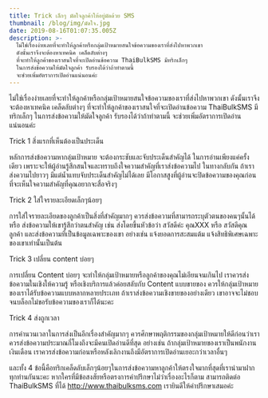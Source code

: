 ```yaml
---
title: Trick เล็กๆ มัดใจลูกค้าให้อยู่มัดด้วย SMS
thumbnail: /blog/img/มัดใจ.jpg
date: 2019-08-16T01:07:35.005Z
description: >-
  ไม่ใช่เรื่องง่ายเลยที่จะทำให้ลูกค้าหรือกลุ่มเป้าหมายสนใจข้อความของเราที่ส่งไปหาพวกเขา
  ดังนั้นเราจึงจะต้องหาเทคนิค เคล็ดลับต่างๆ
  ที่จะทำให้ลูกค้าของเราสนใจที่จะเปิดอ่านข้อความ ThaiBulkSMS มีทริกเล็กๆ
  ในการส่งข้อความให้มัดใจลูกค้า รับรองได้ว่าถ้าทำตามนี้
  จะช่วยเพิ่มอัตราการเปิดอ่านแน่นอนค่ะ
---
```

ไม่ใช่เรื่องง่ายเลยที่จะทำให้ลูกค้าหรือกลุ่มเป้าหมายสนใจข้อความของเราที่ส่งไปหาพวกเขา ดังนั้นเราจึงจะต้องหาเทคนิค เคล็ดลับต่างๆ ที่จะทำให้ลูกค้าของเราสนใจที่จะเปิดอ่านข้อความ ThaiBulkSMS มีทริกเล็กๆ ในการส่งข้อความให้มัดใจลูกค้า รับรองได้ว่าถ้าทำตามนี้ จะช่วยเพิ่มอัตราการเปิดอ่านแน่นอนค่ะ





Trick 1 สิ่งแรกที่เห็นต้องเป็นประเด็น 

หลักการส่งข้อความหากลุ่มเป้าหมาย จะต้องกระชับและจับประเด็นสำคัญได้ ในการอ่านเพียงแค่ครั้งเดียว เพราะจะให้ผู้อ่านรู้สึกสนใจและทราบถึงใจความสำคัญที่เราส่งข้อความไป ในทางกลับกัน ถ้าเราส่งความไปยาวๆ มีแต่น้ำแทบจับประเด็นสำคัญไม่ได้เลย มีโอกาสสูงที่ผู้อ่านจะปิดข้อความของคุณก่อน ที่จะเห็นใจความสำคัญที่คุณอยากจะสื่อจริงๆ

  

Trick 2 ใส่ใจรายละเอียดเล็กๆน้อยๆ 

การใส่ใจรายละเอียดของลูกค้าเป็นสิ่งที่สำคัญมากๆ ควรส่งข้อความที่สามารถระบุตัวตนของคนๆนั้นได้ หรือ ส่งข้อความให้เขารู้สึกว่าตนสำคัญ เช่น ส่งโดยขึ้นหัวข้อว่า สวัสดีค่ะ คุณXXX หรือ สวัสดีคุณลูกค้า และส่งข้อความที่เป็นข้อมูลเฉพาะของเขา อย่างเช่น แจ้งยอดการสะสมแต้ม แจ้งสิทธิพิเศษเฉพาะของเขาเท่านั้นเป็นต้น 



Trick 3 เปลี่ยน content บ่อยๆ  

การเปลี่ยน Content บ่อยๆ จะทำให้กลุ่มเป้าหมายหรือลูกค้าของคุณไม่เอียนจนเกินไป เราควรส่งข้อความในเชิงให้ความรู้ หรือเชิงบริการแล้วค่อยสลับกับ Content แบบขายของ ควรให้กลุ่มเป้าหมายของเราได้รับข้อความแบบหลากหลายประเภท ถ้าเราส่งข้อความเชิงขายของอย่างเดียว เขาอาจจะไม่ชอบจนบล็อกไม่ขอรับข้อความของเราก็ได้นะคะ



Trick 4  ส่งถูกเวลา 

การคำนวนเวลาในการส่งเป็นอีกเรื่องสำคัญมากๆ ควรศึกษาพฤติกรรมของกลุ่มเป้าหมายให้ดีก่อนว่าเราควรส่งข้อความประมาณกี่โมงถึงจะมีคนเปิดอ่านดีที่สุด อย่างเช่น ถ้ากลุ่มเป้าหมายของเราเป็นพนักงานเงินเดือน เราควรส่งข้อความก่อนหรือหลังเลิกงานถึงมีอัตราการเปิดอ่านเยอะกว่าเวลาอื่นๆ 





และทั้ง 4 ข้อนี้คือทริกเคล็ดลับเล็กๆน้อยๆในการส่งข้อความหาลูกค้าให้ตรงใจมากที่สุดที่เรานำมาฝากทุกท่านกันนะคะ หากใครที่มีข้อสงสัยหรือตรงการคำปรึกษาไม่ว่าเรื่องอะไรก็ตาม สามารถติดต่อ ThaiBulkSMS ที่ได้ http://www.thaibulksms.com เรายินดีให้คำปรึกษาเสมอค่ะ
